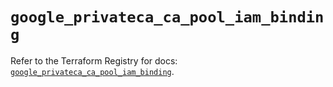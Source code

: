 # `google_privateca_ca_pool_iam_binding`

Refer to the Terraform Registry for docs: [`google_privateca_ca_pool_iam_binding`](https://registry.terraform.io/providers/hashicorp/google-beta/6.9.0/docs/resources/google_privateca_ca_pool_iam_binding).

